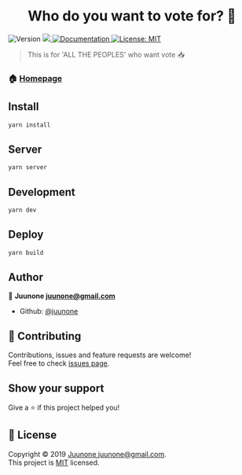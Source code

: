 <h1 align="center">Who do you want to vote for? 🙊</h1>
<p>
  <img alt="Version" src="https://img.shields.io/badge/version-1.0.0-blue.svg?cacheSeconds=2592000" />
  <a href="https://travis-ci.com/juunone/react-vote">
    <img src="https://travis-ci.com/juunone/react-vote.svg?branch=master">
  </a>
  <a href="https://github.com/juunone/react-vote">
    <img alt="Documentation" src="https://img.shields.io/badge/documentation-yes-brightgreen.svg" target="_blank" />
  </a>
  <a href="https://github.com/juunone/react-vote/blob/master/LICENSE">
    <img alt="License: MIT" src="https://img.shields.io/badge/License-MIT-yellow.svg" target="_blank" />
  </a>
</p>

> This is for 'ALL THE PEOPLES' who want vote 📥

### 🏠 [Homepage](https://react-vote.netlify.com)

## Install

```sh
yarn install
```

## Server

```sh
yarn server
```

## Development

```sh
yarn dev
```

## Deploy

```sh
yarn build
```

## Author

👤 **Juunone <juunone@gmail.com>**

* Github: [@juunone](https://github.com/juunone)

## 🤝 Contributing

Contributions, issues and feature requests are welcome!<br />Feel free to check [issues page](https://github.com/juunone/react-vote/issues).

## Show your support

Give a ⭐️ if this project helped you!

## 📝 License

Copyright © 2019 [Juunone <juunone@gmail.com>](https://github.com/juunone).<br />
This project is [MIT](https://github.com/juunone/react-vote/blob/master/LICENSE) licensed.